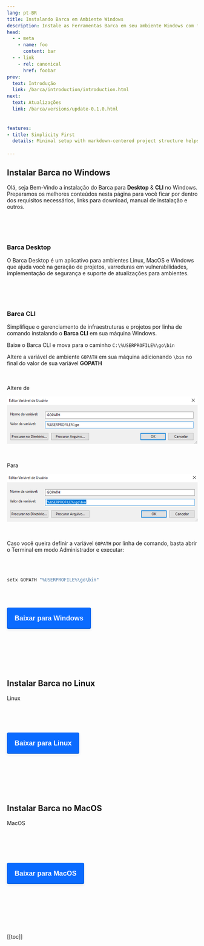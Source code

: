 ```yaml
---
lang: pt-BR
title: Instalando Barca em Ambiente Windows
description: Instale as Ferramentas Barca em seu ambiente Windows com facilidade
head:
  - - meta
    - name: foo
      content: bar
  - - link
    - rel: canonical
      href: foobar
prev:
  text: Introdução
  link: /barca/introduction/introduction.html
next:
  text: Atualizações
  link: /barca/versions/update-0.1.0.html


features:
- title: Simplicity First
  details: Minimal setup with markdown-centered project structure helps you focus on writing.

---
```


## Instalar Barca no Windows


Olá, seja Bem-Vindo a instalação do Barca para **Desktop** & **CLI** no Windows. Preparamos os melhores conteúdos nesta página para você ficar por dentro dos requisitos necessários, links para download, manual de instalação e outros.

<br>
<br>
<br>

### Barca Desktop


O Barca Desktop é um aplicativo para ambientes Linux, MacOS e Windows que ajuda você na geração de projetos, varreduras em vulnerabilidades, implementação de segurança e suporte de atualizações para ambientes.

<br>
<br>
<br>

### Barca CLI

Simplifique o gerenciamento de infraestruturas e projetos por linha de comando instalando o **Barca CLI** em sua máquina Windows.

Baixe o Barca CLI e mova para o caminho `C:\%USERPROFILE%\go\bin`

Altere a variável de ambiente `GOPATH` em sua máquina adicionando `\bin` no final do valor de sua variável **GOPATH**


<br>
<br>
Altere de
<br>

![image](./gopath-variable-bin-01.png)

<br>

Para
<br>

![image](./gopath-variable-bin-02.png)

<br>

Caso você queira definir a variável `GOPATH` por linha de comando, basta abrir o Terminal em modo Administrador e executar:

<br>
<br>

```sh
setx GOPATH "%USERPROFILE%\go\bin"
```

<br>
<br>
<br>
<!-- HTML !-->
<button style="background-color: #0a6bff;
  border-radius: 4px;
  border: 0;
  box-shadow: rgba(1,60,136,.5) 0 -1px 3px 0 inset,rgba(0,44,97,.1) 0 3px 6px 0;
  box-sizing: border-box;
  color: #fff;
  cursor: pointer;
  display: inherit;
  font-size: 18px;
  font-weight: 700;
  line-height: 24px;
  margin: 0;
  min-height: 56px;
  min-width: 120px;
  padding: 16px 20px;
  position: relative;
  text-align: center;
  user-select: none;
  -webkit-user-select: none;
  touch-action: manipulation;
  vertical-align: baseline;
  transition: all .2s cubic-bezier(.22, .61, .36, 1)" type="button" >
  Baixar para Windows
</button>

<br>
<br>
<br>
<br>
<br>
<br>


## Instalar Barca no Linux


Linux


<br>
<br>
<br>
<br>
<!-- HTML !-->
<button style="background-color: #0a6bff;
  border-radius: 4px;
  border: 0;
  box-shadow: rgba(1,60,136,.5) 0 -1px 3px 0 inset,rgba(0,44,97,.1) 0 3px 6px 0;
  box-sizing: border-box;
  color: #fff;
  cursor: pointer;
  display: inherit;
  font-size: 18px;
  font-weight: 700;
  line-height: 24px;
  margin: 0;
  min-height: 56px;
  min-width: 120px;
  padding: 16px 20px;
  position: relative;
  text-align: center;
  user-select: none;
  -webkit-user-select: none;
  touch-action: manipulation;
  vertical-align: baseline;
  transition: all .2s cubic-bezier(.22, .61, .36, 1)" type="button" >
  Baixar para Linux
</button>


<br>
<br>
<br>
<br>
<br>
<br>


## Instalar Barca no MacOS

MacOS

<br>
<br>
<br>
<br>
<!-- HTML !-->

<button style="background-color: #0a6bff;
  border-radius: 4px;
  border: 0;
  box-shadow: rgba(1,60,136,.5) 0 -1px 3px 0 inset,rgba(0,44,97,.1) 0 3px 6px 0;
  box-sizing: border-box;
  color: #fff;
  cursor: pointer;
  display: inherit;
  font-size: 18px;
  font-weight: 700;
  line-height: 24px;
  margin: 0;
  min-height: 56px;
  min-width: 120px;
  padding: 16px 20px;
  position: relative;
  text-align: center;
  user-select: none;
  -webkit-user-select: none;
  touch-action: manipulation;
  vertical-align: baseline;
  transition: all .2s cubic-bezier(.22, .61, .36, 1)" type="button" >
  Baixar para MacOS
</button>


<br>
<br>
<br>
<br>
<br>
<br>  
<!-- URL -->


[[toc]]